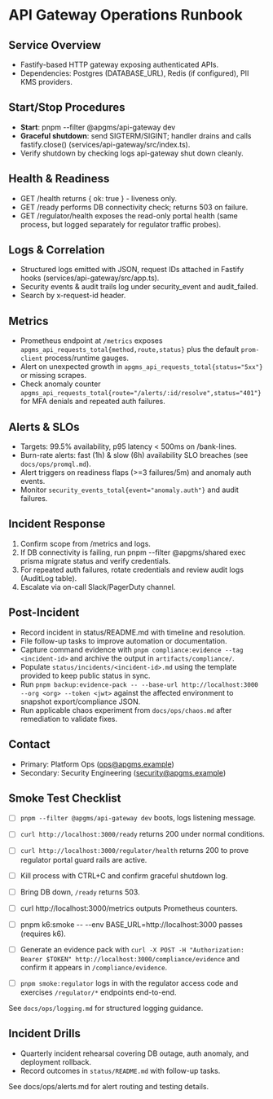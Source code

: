 # API Gateway Operations Runbook

## Service Overview
- Fastify-based HTTP gateway exposing authenticated APIs.
- Dependencies: Postgres (DATABASE_URL), Redis (if configured), PII KMS providers.

## Start/Stop Procedures
- **Start**: pnpm --filter @apgms/api-gateway dev
- **Graceful shutdown**: send SIGTERM/SIGINT; handler drains and calls fastify.close() (services/api-gateway/src/index.ts).
- Verify shutdown by checking logs api-gateway shut down cleanly.

## Health & Readiness
- GET /health returns { ok: true } - liveness only.
- GET /ready performs DB connectivity check; returns 503 on failure.
- GET /regulator/health exposes the read-only portal health (same process, but logged separately for regulator traffic probes).

## Logs & Correlation
- Structured logs emitted with JSON, request IDs attached in Fastify hooks (services/api-gateway/src/app.ts).
- Security events & audit trails log under security_event and audit_failed.
- Search by x-request-id header.

## Metrics
- Prometheus endpoint at `/metrics` exposes `apgms_api_requests_total{method,route,status}` plus the default `prom-client` process/runtime gauges.
- Alert on unexpected growth in `apgms_api_requests_total{status="5xx"}` or missing scrapes.
- Check anomaly counter `apgms_api_requests_total{route="/alerts/:id/resolve",status="401"}` for MFA denials and repeated auth failures.

## Alerts & SLOs
- Targets: 99.5% availability, p95 latency < 500ms on /bank-lines.
- Burn-rate alerts: fast (1h) & slow (6h) availability SLO breaches (see `docs/ops/promql.md`).
- Alert triggers on readiness flaps (>=3 failures/5m) and anomaly auth events.
- Monitor `security_events_total{event="anomaly.auth"}` and audit failures.

## Incident Response
1. Confirm scope from /metrics and logs.
2. If DB connectivity is failing, run pnpm --filter @apgms/shared exec prisma migrate status and verify credentials.
3. For repeated auth failures, rotate credentials and review audit logs (AuditLog table).
4. Escalate via on-call Slack/PagerDuty channel.

## Post-Incident
- Record incident in status/README.md with timeline and resolution.
- File follow-up tasks to improve automation or documentation.
- Capture command evidence with `pnpm compliance:evidence --tag <incident-id>` and archive the output in `artifacts/compliance/`.
- Populate `status/incidents/<incident-id>.md` using the template provided to keep public status in sync.
- Run `pnpm backup:evidence-pack -- --base-url http://localhost:3000 --org <org> --token <jwt>` against the affected environment to snapshot export/compliance JSON.
- Run applicable chaos experiment from `docs/ops/chaos.md` after remediation to validate fixes.

## Contact
- Primary: Platform Ops (ops@apgms.example)
- Secondary: Security Engineering (security@apgms.example)

## Smoke Test Checklist
- [ ] `pnpm --filter @apgms/api-gateway dev` boots, logs listening message.
- [ ] `curl http://localhost:3000/ready` returns 200 under normal conditions.
- [ ] `curl http://localhost:3000/regulator/health` returns 200 to prove regulator portal guard rails are active.
- [ ] Kill process with CTRL+C and confirm graceful shutdown log.
- [ ] Bring DB down, `/ready` returns 503.
- [ ] curl http://localhost:3000/metrics outputs Prometheus counters.
- [ ] pnpm k6:smoke -- --env BASE_URL=http://localhost:3000 passes (requires k6).
- [ ] Generate an evidence pack with `curl -X POST -H "Authorization: Bearer $TOKEN" http://localhost:3000/compliance/evidence` and confirm it appears in `/compliance/evidence`.
- [ ] `pnpm smoke:regulator` logs in with the regulator access code and exercises `/regulator/*` endpoints end-to-end.


See `docs/ops/logging.md` for structured logging guidance.





## Incident Drills
- Quarterly incident rehearsal covering DB outage, auth anomaly, and deployment rollback.
- Record outcomes in `status/README.md` with follow-up tasks.


See docs/ops/alerts.md for alert routing and testing details.
